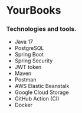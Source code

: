 # YourBooks

### Technologies and tools.
+ Java 17
+ PostgreSQL
+ Spring Boot
+ Spring Security
+ JWT token
+ Maven
+ Postman
+ AWS Elastic Beanstalk
+ Google Cloud Storage
+ GitHub Action (CI)
+ Docker
